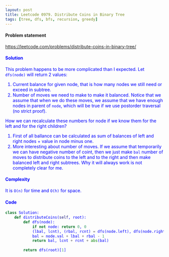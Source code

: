 ```yaml
---
layout: post
title: Leetcode 0979. Distribute Coins in Binary Tree
tags: [tree, dfs, bfs, recursion, greedy]
---
```


#### Problem statement

<a href="https://leetcode.com/problems/distribute-coins-in-binary-tree/"> <font color = blue>https://leetcode.com/problems/distribute-coins-in-binary-tree/

#### Solution
This problem happens to be more complicated than I expected. Let `dfs(node)` will return 2 values:
1. Current balance for given node, that is how many nodes we still need or exceed in subtree.
2. Number of moves we need to make to make it balanced. Notice that we assume that when we do these moves, we assume that we have enough nodes in parent of `node`, which will be true if we use postorder traversal (no strict proof).

How we can recalculate these numbers for node if we know them for the left and for the right children?
1. First of all ballance can be calculated as sum of balances of left and right nodes + value in node minus one.
2. More interesting about number of moves. If we assume that temporarily we can have negative number of coint, then we just make `bal` number of moves to distribute coins to the left and to the right and then make balanced left and right subtrees. Why it will always work is not completely clear for me.

#### Complexity
It is `O(n)` for time and `O(h)` for space.

#### Code
```python
class Solution:
    def distributeCoins(self, root):
        def dfs(node):
            if not node: return 0, 0
            (lbal, lcnt), (rbal, rcnt) = dfs(node.left), dfs(node.right)
            bal = node.val + lbal + rbal - 1
            return bal, lcnt + rcnt + abs(bal)
        
        return dfs(root)[1]
```
